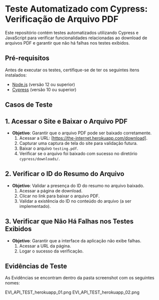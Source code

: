 # Teste Automatizado com Cypress: Verificação de Arquivo PDF

Este repositório contém testes automatizados utilizando Cypress e JavaScript para verificar funcionalidades relacionadas ao download de arquivos PDF e garantir que não há falhas nos testes exibidos.

## Pré-requisitos

Antes de executar os testes, certifique-se de ter os seguintes itens instalados:

- [Node.js](https://nodejs.org/) (versão 12 ou superior)  
- [Cypress](https://www.cypress.io/) (versão 10 ou superior) 


## Casos de Teste

## 1. Acessar o Site e Baixar o Arquivo PDF
- **Objetivo**: Garantir que o arquivo PDF pode ser baixado corretamente.
  1. Acessar a URL: [https://the-internet.herokuapp.com/download].
  2. Capturar uma captura de tela do site para validação futura.
  3. Baixar o arquivo `testing.pdf`.
  4. Verificar se o arquivo foi baixado com sucesso no diretório `cypress/downloads/`.

## 2. Verificar o ID do Resumo do Arquivo
- **Objetivo**: Validar a presença do ID do resumo no arquivo baixado.
  1. Acessar a página de download.
  2. Clicar no link para baixar o arquivo PDF.
  3. Validar a existência do ID no conteúdo do arquivo (a ser implementado).

## 3. Verificar que Não Há Falhas nos Testes Exibidos
- **Objetivo**: Garantir que a interface da aplicação não exibe falhas.
  1. Acessar a URL da página.
  2. Logar o sucesso da verificação.


## Evidências de Teste

As Evidências se encontram dentro da pasta screenshot com os seguintes nomes:

EVI_API_TEST_herokuapp_01.png
EVI_API_TEST_herokuapp_02.png